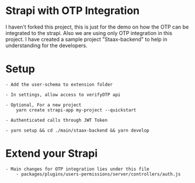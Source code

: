 # Strapi with OTP Integration

I haven't forked this project, this is just for the demo on how the OTP can be integrated to the strapi. Also we are using only OTP integration in this project. I have created a sample project "Staax-backend" to help in understanding for the developers.

# Setup

    - Add the user-schema to extension folder

    - In settings, allow access to verifyOTP api

    - Optional, For a new project
        yarn create strapi-app my-project --quickstart

    - Authenticated calls through JWT Token

    - yarn setup && cd ./main/staax-backend && yarn develop

# Extend your Strapi

    - Main changes for OTP integration lies under this file
        - packages/plugins/users-permissions/server/controllers/auth.js
